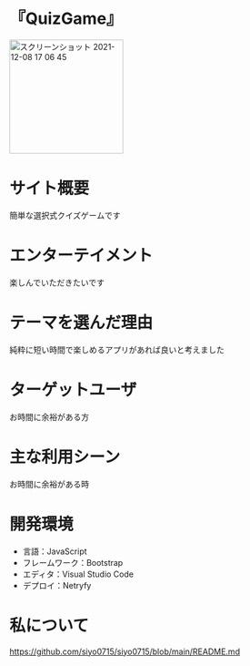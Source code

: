 # 『QuizGame』

<img width="200" alt="スクリーンショット 2021-12-08 17 06 45" src="https://user-images.githubusercontent.com/86521768/145171833-92be3300-b028-4411-8e44-c74dd2f8677e.png">

#  サイト概要

簡単な選択式クイズゲームです

#  エンターテイメント

楽しんでいただきたいです

#  テーマを選んだ理由

純粋に短い時間で楽しめるアプリがあれば良いと考えました

#  ターゲットユーザ

お時間に余裕がある方

#  主な利用シーン

お時間に余裕がある時


#  開発環境
- 言語：JavaScript
- フレームワーク：Bootstrap
- エディタ：Visual Studio Code
- デプロイ：Netryfy

#  私について

https://github.com/siyo0715/siyo0715/blob/main/README.md
